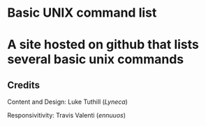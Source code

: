 # Basic UNIX command list
A site hosted on github that lists several basic unix commands
=======

## Credits
Content and Design: Luke Tuthill (_Lyneca_)

Responsivitivity: Travis Valenti (_ennuuos_)
